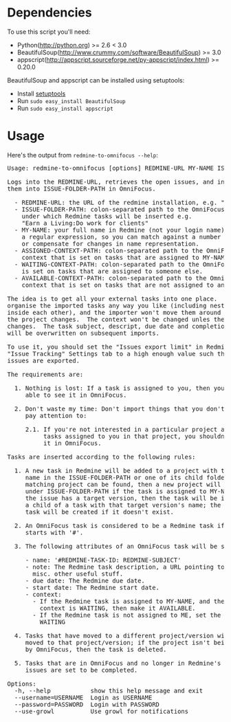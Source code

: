 Dependencies
============

To use this script you'll need:

* Python(http://python.org) >= 2.6 < 3.0
* BeautifulSoup(http://www.crummy.com/software/BeautifulSoup) >= 3.0
* appscript(http://appscript.sourceforge.net/py-appscript/index.html) >= 0.20.0

BeautifulSoup and appscript can be installed using setuptools:

* Install [setuptools](http://pypi.python.org/pypi/setuptools)
* Run `sudo easy_install BeautifulSoup`
* Run `sudo easy_install appscript`

Usage
=====

Here's the output from `redmine-to-omnifocus --help`:

<pre>
Usage: redmine-to-omnifocus [options] REDMINE-URL MY-NAME ISSUE-FOLDER-PATH ASSIGNED-CONTEXT-PATH WAITING-CONTEXT-PATH AVAILABLE-CONTEXT-PATH

Logs into the REDMINE-URL, retrieves the open issues, and inserts
them into ISSUE-FOLDER-PATH in OmniFocus.

  - REDMINE-URL: the URL of the redmine installation, e.g. "http://redmine.org"
  - ISSUE-FOLDER-PATH: colon-separated path to the OmniFocus folder
    under which Redmine tasks will be inserted e.g.
    "Earn a Living:Do work for clients"
  - MY-NAME: your full name in Redmine (not your login name); this is
    a regular expression, so you can match against a number of names,
    or compensate for changes in name representation.
  - ASSIGNED-CONTEXT-PATH: colon-separated path to the OmniFocus
    context that is set on tasks that are assigned to MY-NAME.
  - WAITING-CONTEXT-PATH: colon-separated path to the OmniFocus context that
    is set on tasks that are assigned to someone else.
  - AVAILABLE-CONTEXT-PATH: colon-separated path to the OmniFocus
    context that is set on tasks that are not assigned to anyone.

The idea is to get all your external tasks into one place.  You can
organise the imported tasks any way you like (including nesting them
inside each other), and the importer won't move them around _unless_
the project changes.  The context won't be changed unles the assignee
changes.  The task subject, descript, due date and completion status
will be overwritten on subsequent imports.

To use it, you should set the "Issues export limit" in Redmine's
"Issue Tracking" Settings tab to a high enough value such that all
issues are exported.

The requirements are:
 
  1. Nothing is lost: If a task is assigned to you, then you must be
     able to see it in OmniFocus.

  2. Don't waste my time: Don't import things that you don't need to
     pay attention to:

     2.1. If you're not interested in a particular project and there are no
          tasks assigned to you in that project, you shouldn't have to track
          it in OmniFocus.

Tasks are inserted according to the following rules:

  1. A new task in Redmine will be added to a project with the same
     name in the ISSUE-FOLDER-PATH or one of its child folders.  If no
     matching project can be found, then a new project will be created
     under ISSUE-FOLDER-PATH if the task is assigned to MY-NAME.  If
     the issue has a target version, then the task will be inserted as
     a child of a task with that target version's name; the version
     task will be created if it doesn't exist.

  2. An OmniFocus task is considered to be a Redmine task if its name
     starts with '#'.

  3. The following attributes of an OmniFocus task will be set:

     - name: '#REDMINE-TASK-ID: REDMINE-SUBJECT'
     - note: The Redmine task description, a URL pointing to the task,
       misc. other useful stuff.
     - due date: The Redmine due date.
     - start date: The Redmine start date.
     - context:
       - If the Redmine task is assigned to MY-NAME, and the current
         context is WAITING, then make it AVAILABLE.
       - If the Redmine task is not assigned to ME, set the context to
         WAITING

  4. Tasks that have moved to a different project/version will be
     moved to that project/version; if the project isn't being tracked
     by OmniFocus, then the task is deleted.

  5. Tasks that are in OmniFocus and no longer in Redmine's open
     issues are set to be completed.

Options:
  -h, --help           show this help message and exit
  --username=USERNAME  Login as USERNAME
  --password=PASSWORD  Login with PASSWORD
  --use-growl          Use growl for notifications
</pre>
